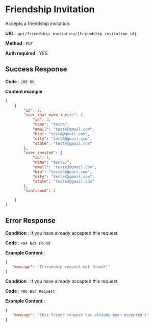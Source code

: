 # Friendship Invitation

Accepts a friendship invitation.

**URL** : `api/friendship_invitation/{friendship_invitation_id}`

**Method** : `PUT`

**Auth required** : YES

## Success Response

**Code** : `200 Ok`

**Content example**

```json
[
    {
        "id": 2,
        "user_that_make_invite": {
            "id": 3,
            "name": "testA",
            "email": "testA@gmail.com",
            "bio": "testA@gmail.com",
            "city": "testA@gmail.com",
            "state": "testA@gmail.com"
        },
        "user_invited": {
            "id": 1,
            "name": "teste3",
            "email": "teste3@gmail.com",
            "bio": "teste3@gmail.com",
            "city": "teste3@gmail.com",
            "state": "teste3@gmail.com"
        },
        "confirmed": 1

    }
]
```

## Error Response
**Condition** : If you have already accepted this request

**Code** : `404 Not Found`

**Example Content** :

```json
{
   "message": "Friendship request not found!!"
}
```



**Condition** : If you have already accepted this request

**Code** : `400 Bad Request`

**Example Content** :

```json
{
   "message": "This friend request has already been accepted !"
}
```

